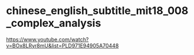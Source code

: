# chinese_english_subtitle_mit18_008_complex_analysis
https://www.youtube.com/watch?v=BOx8LRyr8mU&list=PLD971E94905A70448
